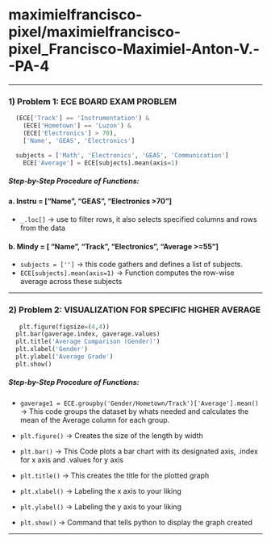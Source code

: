 # maximielfrancisco-pixel/maximielfrancisco-pixel_Francisco-Maximiel-Anton-V.--PA-4

------
### 1)  Problem 1: ECE BOARD EXAM PROBLEM
```python    
  (ECE['Track'] == 'Instrumentation') &
    (ECE['Hometown'] == 'Luzon') &
    (ECE['Electronics'] > 70),
    ['Name', 'GEAS', 'Electronics']

  subjects = ['Math', 'Electronics', 'GEAS', 'Communication']
    ECE['Average'] = ECE[subjects].mean(axis=1)
```
##### Step-by-Step Procedure of Functions:
#### a. Instru = [“Name”, “GEAS”, “Electronics >70”]
- `_.loc[]` → use to filter rows, it also selects specified columns and rows from the data
#### b. Mindy = [ “Name”, “Track”, “Electronics”, “Average >=55”]
- `subjects = ['']` → this code gathers and defines a list of subjects.
- `ECE[subjects].mean(axis=1)` → Function computes the row-wise average across these subjects

------

### 2) Problem 2: VISUALIZATION FOR SPECIFIC HIGHER AVERAGE
```python
   plt.figure(figsize=(4,4))
  plt.bar(gaverage.index, gaverage.values)
  plt.title('Average Comparison (Gender)')
  plt.xlabel('Gender')
  plt.ylabel('Average Grade')
  plt.show()
```
##### Step-by-Step Procedure of Functions: 
- `gaverage1 = ECE.groupby('Gender/Hometown/Track')['Average'].mean()` → This code groups the dataset by whats needed and calculates the mean of the Average column for each group.
  
- `plt.figure()` → Creates the size of the length by width
- `plt.bar()` → This Code plots a bar chart with its designated axis, .index for x axis and .values for y axis
- `plt.title()` → This creates the title for the plotted graph
- `plt.xlabel()` → Labeling the x axis to your liking
- `plt.ylabel()` → Labeling the y axis to your liking
- `plt.show()` → Command that tells python to display the graph created
- ------
